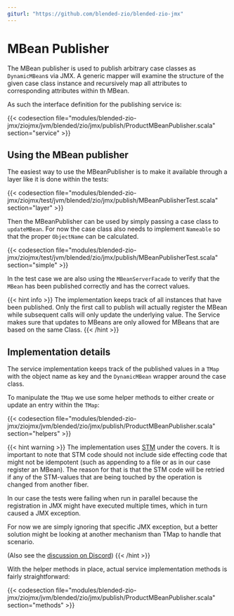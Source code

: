 ```yaml
---
giturl: "https://github.com/blended-zio/blended-zio-jmx"
---
```

# MBean Publisher

The MBean publisher is used to publish arbitrary case classes as `DynamicMBean`s via JMX. A generic mapper will examine the structure of the given case class instance and recursively map all attributes to corresponding attributes within th MBean.

As such the interface definition for the publishing service is:

{{< codesection file="modules/blended-zio-jmx/ziojmx/jvm/blended/zio/jmx/publish/ProductMBeanPublisher.scala" section="service" >}}

## Using the MBean publisher

The easiest way to use the MBeanPublisher is to make it available through a layer like it is done within the tests:

{{< codesection file="modules/blended-zio-jmx/ziojmx/test/jvm/blended/zio/jmx/publish/MBeanPublisherTest.scala" section="layer" >}}


Then the MBeanPublisher can be used by simply passing a case class to `updateMBean`. For now the case class also needs to implement `Nameable` so that the proper `ObjectName` can be calculated.

{{< codesection file="modules/blended-zio-jmx/ziojmx/test/jvm/blended/zio/jmx/publish/MBeanPublisherTest.scala" section="simple" >}}

In the test case we are also using the `MBeanServerFacade` to verify that the `MBean` has been published correctly and has the correct values.

{{< hint info >}}
The implementation keeps track of all instances that have been published. Only the first call to publish will actually register the MBean while
subsequent calls will only update the underlying value. The Service makes sure that updates to MBeans are only allowed for MBeans that are based
on the same Class.
{{< /hint >}}

## Implementation details

The service implementation keeps track of the published values in a `TMap` with the object name as key and the `DynamicMBean` wrapper around the case class.

To manipulate the `TMap` we use some helper methods to either create or update an entry within the `TMap`:

{{< codesection file="modules/blended-zio-jmx/ziojmx/jvm/blended/zio/jmx/publish/ProductMBeanPublisher.scala" section="helpers" >}}

{{< hint warning >}}
The implementation uses [STM](https://zio.dev/docs/datatypes/datatypes_stm) under the covers. It is important to note that STM code should not include side effecting code that might not be idempotent (such as appending to a file or as in our case register an MBean). The reason for that
is that the STM code will be retried if any of the STM-values that are being touched by the operation is changed from another fiber.

In our case the tests were failing when run in parallel because the registration in JMX might have executed multiple times, which in turn
caused a JMX exception.

For now we are simply ignoring that specific JMX exception, but a better solution might be looking at another mechanism than TMap to handle that
scenario.

(Also see the [discussion on Discord](https://discordapp.com/channels/629491597070827530/630498701860929559/761219670622601277))
{{< /hint >}}

With the helper methods in place, actual service implementation methods is fairly straightforward:

{{< codesection file="modules/blended-zio-jmx/ziojmx/jvm/blended/zio/jmx/publish/ProductMBeanPublisher.scala" section="methods" >}}
